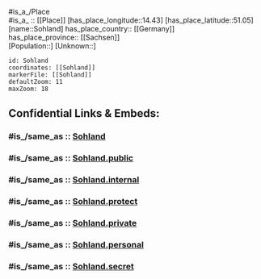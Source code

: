 ﻿---
confidential: public
isDeleted: false
location:
- 51.05
- 14.43
mapmarker: city
mapzoom:
- 7
- 12
SpocWebEntityId: 34343
tags:
- geo/City
type: City
---

#is_a_/Place  
#is_a_ :: [[Place]] 
[has_place_longitude::14.43] 
[has_place_latitude::51.05] 
[name::Sohland] 
has_place_country:: [[Germany]]  
has_place_province:: [[Sachsen]]  
[Population::] 
[Unknown::] 


```leaflet
id: Sohland
coordinates: [[Sohland]] 
markerFile: [[Sohland]] 
defaultZoom: 11 
maxZoom: 18
```


## Confidential Links & Embeds: 

### #is_/same_as :: [Sohland](/_Standards/Earth/Continent/Europe/Europe~Central/Germany/Germany~East/Sachsen/counties~Sachsen/Bautzen/cities~Bautzen/Sohland~Spree/City/Sohland.md) 

### #is_/same_as :: [Sohland.public](/_public/Earth/Continent/Europe/Europe~Central/Germany/Germany~East/Sachsen/counties~Sachsen/Bautzen/cities~Bautzen/Sohland~Spree/City/Sohland.public.md) 

### #is_/same_as :: [Sohland.internal](/_internal/Earth/Continent/Europe/Europe~Central/Germany/Germany~East/Sachsen/counties~Sachsen/Bautzen/cities~Bautzen/Sohland~Spree/City/Sohland.internal.md) 

### #is_/same_as :: [Sohland.protect](/_protect/Earth/Continent/Europe/Europe~Central/Germany/Germany~East/Sachsen/counties~Sachsen/Bautzen/cities~Bautzen/Sohland~Spree/City/Sohland.protect.md) 

### #is_/same_as :: [Sohland.private](/_private/Earth/Continent/Europe/Europe~Central/Germany/Germany~East/Sachsen/counties~Sachsen/Bautzen/cities~Bautzen/Sohland~Spree/City/Sohland.private.md) 

### #is_/same_as :: [Sohland.personal](/_personal/Earth/Continent/Europe/Europe~Central/Germany/Germany~East/Sachsen/counties~Sachsen/Bautzen/cities~Bautzen/Sohland~Spree/City/Sohland.personal.md) 

### #is_/same_as :: [Sohland.secret](/_secret/Earth/Continent/Europe/Europe~Central/Germany/Germany~East/Sachsen/counties~Sachsen/Bautzen/cities~Bautzen/Sohland~Spree/City/Sohland.secret.md)

